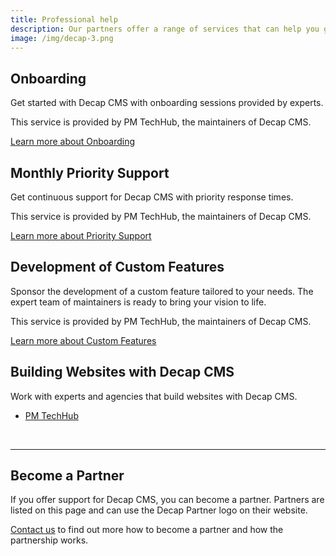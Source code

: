 ```yaml
---
title: Professional help
description: Our partners offer a range of services that can help you get the most out of Decap CMS. Find onboarding, priority support, and development of custom features.
image: /img/decap-3.png
---
```

## Onboarding

Get started with Decap CMS with onboarding sessions provided by experts.

This service is provided by PM TechHub, the maintainers of Decap CMS.

<a href="https://develop--pm-techhub.netlify.app/services/decap/#monthly-premium-support" class="button ga-onboarding">Learn more about Onboarding</a>

## Monthly Priority Support

Get continuous support for Decap CMS with priority response times.

This service is provided by PM TechHub, the maintainers of Decap CMS.

<a href="https://develop--pm-techhub.netlify.app/services/decap/#monthly-premium-support" class="ga-support button">Learn more about Priority Support</a>

## Development of Custom Features

Sponsor the development of a custom feature tailored to your needs. The expert team of maintainers is ready to bring your vision to life.

This service is provided by PM TechHub, the maintainers of Decap CMS.

<a href="https://develop--pm-techhub.netlify.app/services/decap/#development-of-custom-features" class="ga-features button">Learn more about Custom Features</a>

## Building Websites with Decap CMS

Work with experts and agencies that build websites with Decap CMS.

- <a href="https://develop--pm-techhub.netlify.app/services/web-development/" class="ga-webdev">PM TechHub</a>

<br>

------

## Become a Partner

If you offer support for Decap CMS, you can become a partner. Partners are listed on this page and can use the Decap Partner logo on their website.

<a href="mailto:decap@p-m.si" class="ga-partner">Contact us</a> to find out more how to become a partner and how the partnership works.
